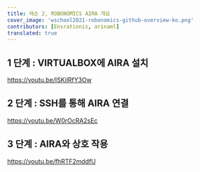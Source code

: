 ```yaml
---
title: 레슨 2, ROBONOMICS AIRA 개요
cover_image: 'wschool2021-robonomics-github-overview-ko.png' 
contributors: [Ensrationis, arinaml]
translated: true
---
```


## 1 단계 : VIRTUALBOX에 AIRA 설치

https://youtu.be/ISKilRfY3Ow

## 2 단계 : SSH를 통해 AIRA 연결

https://youtu.be/W0rOcRA2sEc

## 3 단계 : AIRA와 상호 작용

https://youtu.be/fhRTF2mddfU